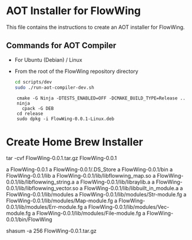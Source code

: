 # AOT Installer for FlowWing

This file contains the instructions to create an AOT installer for FlowWing.

## Commands for AOT Compiler

- For Ubuntu (Debian) / Linux

- From the root of the FlowWing repository directory

  ```bash
  cd scripts/dev
  sudo ./run-aot-compiler-dev.sh
  ```

```
    cmake -G Ninja -DTESTS_ENABLED=OFF -DCMAKE_BUILD_TYPE=Release ..
    ninja
      cpack -G DEB
    cd release
    sudo dpkg -i FlowWing-0.0.1-Linux.deb
```

# Create Home Brew Installer

tar -cvf FlowWing-0.0.1.tar.gz FlowWing-0.0.1

a FlowWing-0.0.1
a FlowWing-0.0.1/.DS_Store
a FlowWing-0.0.1/bin
a FlowWing-0.0.1/lib
a FlowWing-0.0.1/lib/libflowwing_map.so
a FlowWing-0.0.1/lib/libflowwing_string.a
a FlowWing-0.0.1/lib/libraylib.a
a FlowWing-0.0.1/lib/libflowwing_vector.so
a FlowWing-0.0.1/lib/libbuilt_in_module.a
a FlowWing-0.0.1/lib/modules
a FlowWing-0.0.1/lib/modules/Str-module.fg
a FlowWing-0.0.1/lib/modules/Map-module.fg
a FlowWing-0.0.1/lib/modules/Err-module.fg
a FlowWing-0.0.1/lib/modules/Vec-module.fg
a FlowWing-0.0.1/lib/modules/File-module.fg
a FlowWing-0.0.1/bin/FlowWing

shasum -a 256 FlowWing-0.0.1.tar.gz
